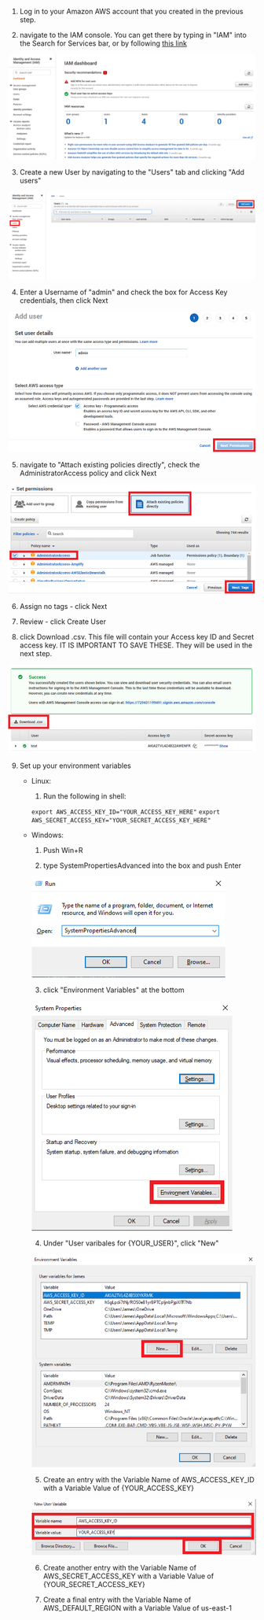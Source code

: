 1. Log in to your Amazon AWS account that you created in the previous step.

2. navigate to the IAM console. You can get there by typing in "IAM" into the Search for Services bar, or by following [this link](https://us-east-1.console.aws.amazon.com/iamv2/home)

![](./images/2.png)

3. Create a new User by navigating to the "Users" tab and clicking "Add users"

![](./images/3.png)

4. Enter a Username of "admin" and check the box for Access Key credentials, then click Next

![](./images/4.png)

5. navigate to "Attach existing policies directly", check the AdministratorAccess policy and click Next

![](./images/5.png)

6. Assign no tags - click Next

7. Review - click Create User

8. click Download .csv. This file will contain your Access key ID and Secret access key. IT IS IMPORTANT TO SAVE THESE. They will be used in the next step.

![](./images/8.png)

9. Set up your environment variables

    - Linux: 

        1. Run the following in shell:

        ```export AWS_ACCESS_KEY_ID="YOUR_ACCESS_KEY_HERE"```
        ```export AWS_SECRET_ACCESS_KEY="YOUR_SECRET_ACCESS_KEY_HERE"```


     - Windows: 

        1. Push Win+R

        2. type SystemPropertiesAdvanced into the box and push Enter
        
        ![](./images/windows_2.png)

        3. click "Environment Variables" at the bottom

        ![](./images/windows_3.png)

        4. Under "User varibales for {YOUR_USER}", click "New"

        ![](./images/windows_4.png)

        5. Create an entry with the Variable Name of AWS_ACCESS_KEY_ID with a Variable Value of {YOUR_ACCESS_KEY}

        ![](./images/windows_5.png)

        6. Create another entry with the Variable Name of AWS_SECRET_ACCESS_KEY with a Variable Value of {YOUR_SECRET_ACCESS_KEY}

        7. Create a final entry with the Variable Name of AWS_DEFAULT_REGION with a Variable Value of us-east-1